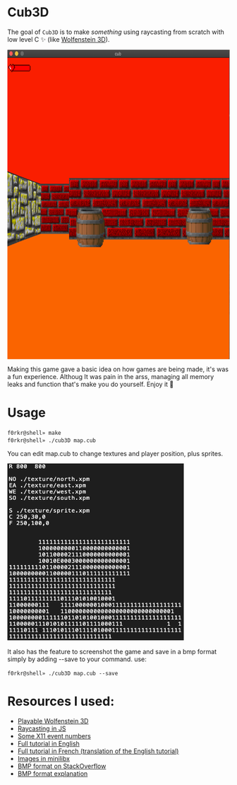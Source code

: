 # Cub3D
The goal of ``Cub3D`` is to make *something* using raycasting from scratch with low level C ✨ (like [Wolfenstein 3D](https://fr.wikipedia.org/wiki/Wolfenstein_3D)).

<img align="center" width=700px height=700px src="cub.png" alt="Screenshot of the game" />

Making this game gave a basic idea on how games are being made, it's was a fun experience.
Althoug It was pain in the arss, managing all memory leaks and function that's make you do yourself.
Enjoy it 🎴

# Usage

``f0rkr@shell» make`` </br>
``f0rkr@shell» ./cub3D map.cub``

You can edit map.cub to change textures and player position, plus sprites.

<img src="map.png" width=400px height=400px alt="Screenshot of the map config file" />

It also has the feature to screenshot the game and save in a bmp format simply by adding --save to your command.
use: 

``f0rkr@shell» ./cub3D map.cub --save``

# Resources I used:

* [Playable Wolfenstein 3D](http://users.atw.hu/wolf3d/)
* [Raycasting in JS](http://www.playfuljs.com/a-first-person-engine-in-265-lines/)
* [Some X11 event numbers](https://github.com/qst0/ft_libgfx)
* [Full tutorial in English](https://lodev.org/cgtutor/raycasting.html)
* [Full tutorial in French (translation of the English tutorial)](http://forums.mediabox.fr/wiki/tutoriaux/flashplatform/affichage/3d/raycasting)
* [Images in minilibx](https://github.com/keuhdall/images_example)
* [BMP format on StackOverflow](https://stackoverflow.com/questions/2654480/writing-bmp-image-in-pure-c-c-without-other-libraries)
* [BMP format explanation](https://web.archive.org/web/20080912171714/http://www.fortunecity.com/skyscraper/windows/364/bmpffrmt.html)
